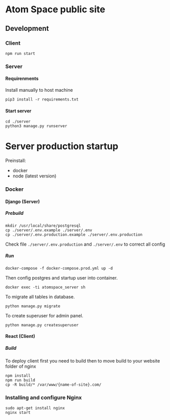 # Atom Space public site

## Development

### Client

``` 
npm run start
```

### Server

#### Requirenments

Install manually to host machine
```
pip3 install -r requirements.txt
```

#### Start server

```
cd ./server
python3 manage.py runserver
```


# Server production startup

Preinstall:
- docker
- node (latest version)

### Docker 

#### Django (Server)
##### Prebuild
```
mkdir /usr/local/share/postgresql
cp ./server/.env.example ./server/.env
cp ./server/.env.production.example ./server/.env.production
```
Check file ```./server/.env.production``` and ```./server/.env```
 to correct all config

##### Run
```
docker-compose -f docker-compose.prod.yml up -d
```


Then config postgres and startup user into container.
```
docker exec -ti atomspace_server sh
```
To migrate all tables in database.
```
python manage.py migrate
```

To create superuser for admin panel.
```
python manage.py createsuperuser
```

#### React (Client)

##### Build

To deploy client first you need to build then to move build to your website folder of nginx  
 
```
npm install
npm run build
cp -R build/* /var/www/{name-of-site}.com/
```

### Installing and configure Nginx

```
sudo apt-get install nginx
nginx start
```
